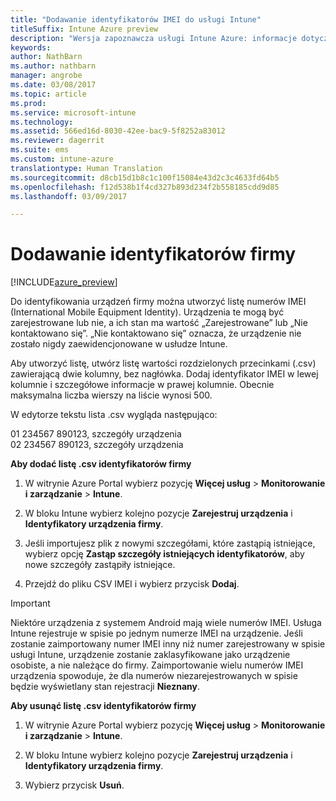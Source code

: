 ```yaml
---
title: "Dodawanie identyfikatorów IMEI do usługi Intune"
titleSuffix: Intune Azure preview
description: "Wersja zapoznawcza usługi Intune Azure: informacje dotyczące dodawania identyfikatorów firmy (numerów IMEI) do usługi Microsoft Intune. "
keywords: 
author: NathBarn
ms.author: nathbarn
manager: angrobe
ms.date: 03/08/2017
ms.topic: article
ms.prod: 
ms.service: microsoft-intune
ms.technology: 
ms.assetid: 566ed16d-8030-42ee-bac9-5f8252a83012
ms.reviewer: dagerrit
ms.suite: ems
ms.custom: intune-azure
translationtype: Human Translation
ms.sourcegitcommit: d8cb15d1b8c1c100f15084e43d2c3c4633fd64b5
ms.openlocfilehash: f12d538b1f4cd327b893d234f2b558185cdd9d85
ms.lasthandoff: 03/09/2017

---
```


# <a name="add-corporate-identifiers"></a>Dodawanie identyfikatorów firmy

[!INCLUDE[azure_preview](../includes/azure_preview.md)]

Do identyfikowania urządzeń firmy można utworzyć listę numerów IMEI (International Mobile Equipment Identity). Urządzenia te mogą być zarejestrowane lub nie, a ich stan ma wartość „Zarejestrowane” lub „Nie kontaktowano się”. „Nie kontaktowano się” oznacza, że urządzenie nie zostało nigdy zaewidencjonowane w usłudze Intune.

Aby utworzyć listę, utwórz listę wartości rozdzielonych przecinkami (.csv) zawierającą dwie kolumny, bez nagłówka. Dodaj identyfikator IMEI w lewej kolumnie i szczegółowe informacje w prawej kolumnie. Obecnie maksymalna liczba wierszy na liście wynosi 500.

W edytorze tekstu lista .csv wygląda następująco:

01 234567 890123, szczegóły urządzenia</br>
02 234567 890123, szczegóły urządzenia

**Aby dodać listę .csv identyfikatorów firmy**

1. W witrynie Azure Portal wybierz pozycję **Więcej usług** > **Monitorowanie i zarządzanie** > **Intune**.

2. W bloku Intune wybierz kolejno pozycje **Zarejestruj urządzenia** i **Identyfikatory urządzenia firmy**.

3. Jeśli importujesz plik z nowymi szczegółami, które zastąpią istniejące, wybierz opcję **Zastąp szczegóły istniejących identyfikatorów**, aby nowe szczegóły zastąpiły istniejące.

4. Przejdź do pliku CSV IMEI i wybierz przycisk **Dodaj**.

> [!IMPORTANT]
> Niektóre urządzenia z systemem Android mają wiele numerów IMEI. Usługa Intune rejestruje w spisie po jednym numerze IMEI na urządzenie. Jeśli zostanie zaimportowany numer IMEI inny niż numer zarejestrowany w spisie usługi Intune, urządzenie zostanie zaklasyfikowane jako urządzenie osobiste, a nie należące do firmy. Zaimportowanie wielu numerów IMEI urządzenia spowoduje, że dla numerów niezarejestrowanych w spisie będzie wyświetlany stan rejestracji **Nieznany**.

**Aby usunąć listę .csv identyfikatorów firmy**

1. W witrynie Azure Portal wybierz pozycję **Więcej usług** > **Monitorowanie i zarządzanie** > **Intune**.

2. W bloku Intune wybierz kolejno pozycje **Zarejestruj urządzenia** i **Identyfikatory urządzenia firmy**.

3. Wybierz przycisk **Usuń**.

